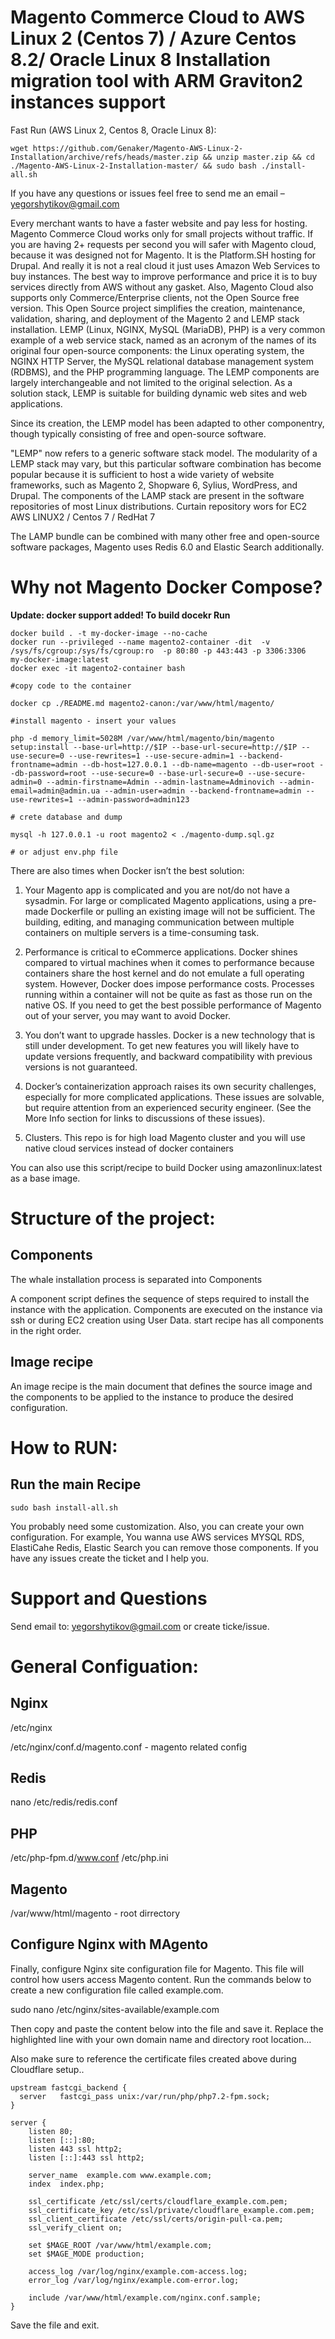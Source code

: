 # Magento Commerce Cloud to AWS Linux 2 (Centos 7) / Azure Centos 8.2/ Oracle Linux 8 Installation migration tool with ARM Graviton2 instances support  

Fast Run (AWS Linux 2, Centos 8, Oracle Linux 8):
```
wget https://github.com/Genaker/Magento-AWS-Linux-2-Installation/archive/refs/heads/master.zip && unzip master.zip && cd ./Magento-AWS-Linux-2-Installation-master/ && sudo bash ./install-all.sh
```

If you have any questions or issues feel free to send me an email – yegorshytikov@gmail.com

Every merchant wants to have a faster website and pay less for hosting. Magento Commerce Cloud works only for small projects without traffic. If you are having 2+ requests per second you will safer with Magento cloud, because it was designed not for Magento. It is the Platform.SH hosting for Drupal. And really it is not a real cloud it just uses Amazon Web Services to buy instances. The best way to improve performance and price it is to buy services directly from AWS without any gasket. Also, Magento Cloud also supports only Commerce/Enterprise clients, not the Open Source free version. 
This Open Source project simplifies the creation, maintenance, validation, sharing, and deployment of the Magento 2 and LEMP stack installation.
LEMP (Linux, NGINX, MySQL (MariaDB), PHP) is a very common example of a web service stack, named as an acronym of the names of its original four open-source components: the Linux operating system, the NGINX HTTP Server, the MySQL relational database management system (RDBMS), and the PHP programming language. The LEMP components are largely interchangeable and not limited to the original selection. As a solution stack, LEMP is suitable for building dynamic web sites and web applications.

Since its creation, the LEMP model has been adapted to other componentry, though typically consisting of free and open-source software. 

 "LEMP" now refers to a generic software stack model. The modularity of a LEMP stack may vary, but this particular software combination has become popular because it is sufficient to host a wide variety of website frameworks, such as Magento 2, Shopware 6, Sylius,  WordPress, and Drupal. The components of the LAMP stack are present in the software repositories of most Linux distributions.
Curtain repository wors for EC2 AWS LINUX2 / Centos 7 / RedHat 7

The LAMP bundle can be combined with many other free and open-source software packages, Magento uses Redis 6.0 and Elastic Search additionally.

# Why not Magento Docker Compose?

**Update: docker support added!
To build docekr Run**
```
docker build . -t my-docker-image --no-cache
docker run --privileged --name magento2-container -dit  -v /sys/fs/cgroup:/sys/fs/cgroup:ro  -p 80:80 -p 443:443 -p 3306:3306  my-docker-image:latest 
docker exec -it magento2-container bash

#copy code to the container

docker cp ./README.md magento2-canon:/var/www/html/magento/

#install magento - insert your values 

php -d memory_limit=5028M /var/www/html/magento/bin/magento setup:install --base-url=http://$IP --base-url-secure=http://$IP --use-secure=0 --use-rewrites=1 --use-secure-admin=1 --backend-frontname=admin --db-host=127.0.0.1 --db-name=magento --db-user=root --db-password=root --use-secure=0 --base-url-secure=0 --use-secure-admin=0 --admin-firstname=Admin --admin-lastname=Adminovich --admin-email=admin@admin.ua --admin-user=admin --backend-frontname=admin --use-rewrites=1 --admin-password=admin123

# crete database and dump 

mysql -h 127.0.0.1 -u root magento2 < ./magento-dump.sql.gz

# or adjust env.php file
```

There are also times when Docker isn’t the best solution:

1. Your Magento app is complicated and you are not/do not have a sysadmin. For large or complicated Magento applications, using a pre-made Dockerfile or pulling an existing image will not be sufficient. The building, editing, and managing communication between multiple containers on multiple servers is a time-consuming task.

2. Performance is critical to eCommerce applications. Docker shines compared to virtual machines when it comes to performance because containers share the host kernel and do not emulate a full operating system. However, Docker does impose performance costs. Processes running within a container will not be quite as fast as those run on the native OS. If you need to get the best possible performance of Magento out of your server, you may want to avoid Docker.

3. You don’t want to upgrade hassles. Docker is a new technology that is still under development. To get new features you will likely have to update versions frequently, and backward compatibility with previous versions is not guaranteed.

4. Docker’s containerization approach raises its own security challenges, especially for more complicated applications. These issues are solvable, but require attention from an experienced security engineer. (See the More Info section for links to discussions of these issues).

5. Clusters. This repo is for high load Magento cluster and you will use native cloud services instead of docker containers 

You can also use this script/recipe to build Docker using amazonlinux:latest as a base image.


# Structure of the project:

## Components

The whale installation process is separated into Components

A component script defines the sequence of steps required to install the instance with the application. Components are executed on the instance via ssh or during EC2 creation using User Data. 
start recipe has all components in the right order.

## Image recipe

An image recipe is the main document that defines the source image and the components to be applied to the instance to produce the desired configuration.

# How to RUN: 

## Run the main Recipe
```
sudo bash install-all.sh
```
You probably need some customization. Also, you can create your own configuration. For example, You wanna use AWS services MYSQL RDS, ElastiCahe Redis, Elastic Search you can remove those components. If you have any issues create the ticket and I help you. 

# Support and Questions 

Send email to: yegorshytikov@gmail.com or create ticke/issue. 

# General Configuation:

## Nginx 

/etc/nginx

/etc/nginx/conf.d/magento.conf  - magento related config 

## Redis 

nano /etc/redis/redis.conf

## PHP 

/etc/php-fpm.d/www.conf
/etc/php.ini

## Magento 

/var/www/html/magento - root dirrectory

## Configure Nginx with MAgento 

Finally, configure Nginx site configuration file for Magento. This file will control how users access Magento content. Run the commands below to create a new configuration file called example.com.

sudo nano /etc/nginx/sites-available/example.com

Then copy and paste the content below into the file and save it. Replace the highlighted line with your own domain name and directory root location…

Also make sure to reference the certificate files created above during Cloudflare setup..
```
upstream fastcgi_backend {
  server   fastcgi_pass unix:/var/run/php/php7.2-fpm.sock;
}

server {
    listen 80;
    listen [::]:80;
    listen 443 ssl http2;
    listen [::]:443 ssl http2;

    server_name  example.com www.example.com;
    index  index.php;

    ssl_certificate /etc/ssl/certs/cloudflare_example.com.pem;
    ssl_certificate_key /etc/ssl/private/cloudflare_example.com.pem;
    ssl_client_certificate /etc/ssl/certs/origin-pull-ca.pem;
    ssl_verify_client on;

    set $MAGE_ROOT /var/www/html/example.com;
    set $MAGE_MODE production;

    access_log /var/log/nginx/example.com-access.log;
    error_log /var/log/nginx/example.com-error.log;

    include /var/www/html/example.com/nginx.conf.sample;
}
```
Save the file and exit.
